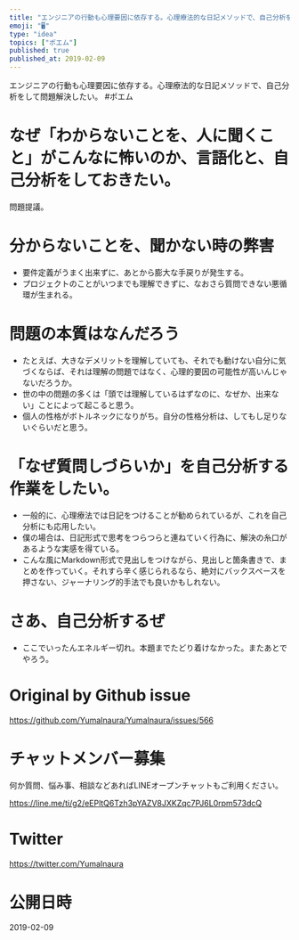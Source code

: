 ```yaml
---
title: "エンジニアの行動も心理要因に依存する。心理療法的な日記メソッドで、自己分析をして問題解決したい。 #ポエム"
emoji: "🖥"
type: "idea"
topics: ["ポエム"]
published: true
published_at: 2019-02-09
---
```


エンジニアの行動も心理要因に依存する。心理療法的な日記メソッドで、自己分析をして問題解決したい。 #ポエム

# なぜ「わからないことを、人に聞くこと」がこんなに怖いのか、言語化と、自己分析をしておきたい。 

問題提議。

# 分からないことを、聞かない時の弊害

- 要件定義がうまく出来ずに、あとから膨大な手戻りが発生する。
- プロジェクトのことがいつまでも理解できずに、なおさら質問できない悪循環が生まれる。

# 問題の本質はなんだろう

- たとえば、大きなデメリットを理解していても、それでも動けない自分に気づくならば、それは理解の問題ではなく、心理的要因の可能性が高いんじゃないだろうか。
- 世の中の問題の多くは「頭では理解しているはずなのに、なぜか、出来ない」ことによって起こると思う。
- 個人の性格がボトルネックになりがち。自分の性格分析は、してもし足りないぐらいだと思う。


# 「なぜ質問しづらいか」を自己分析する作業をしたい。

- 一般的に、心理療法では日記をつけることが勧められているが、これを自己分析にも応用したい。
- 僕の場合は、日記形式で思考をつらつらと連ねていく行為に、解決の糸口があるような実感を得ている。
- こんな風にMarkdown形式で見出しをつけながら、見出しと箇条書きで、まとめを作っていく。それすら辛く感じられるなら、絶対にバックスペースを押さない、ジャーナリング的手法でも良いかもしれない。

# さあ、自己分析するぜ

- ここでいったんエネルギー切れ。本題までたどり着けなかった。またあとでやろう。


# Original by Github issue

https://github.com/YumaInaura/YumaInaura/issues/566








<!-- Update From Qiita API -->

# チャットメンバー募集


何か質問、悩み事、相談などあればLINEオープンチャットもご利用ください。

https://line.me/ti/g2/eEPltQ6Tzh3pYAZV8JXKZqc7PJ6L0rpm573dcQ





# Twitter


https://twitter.com/YumaInaura


<!-- Update From Qiita API -->



# 公開日時

2019-02-09
